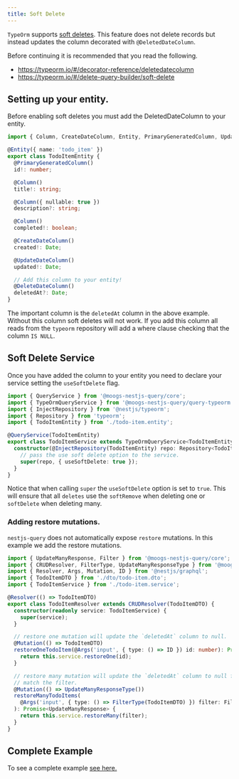 ```yaml
---
title: Soft Delete
---
```


`TypeOrm` supports [soft deletes](https://typeorm.io/#/delete-query-builder/soft-delete). This feature does not delete records but instead updates the column decorated with `@DeletedDateColumn`. 

Before continuing it is recommended that you read the following.
* https://typeorm.io/#/decorator-reference/deletedatecolumn
* https://typeorm.io/#/delete-query-builder/soft-delete
  
## Setting up your entity.

Before enabling soft deletes you must add the DeletedDateColumn to your entity.

```ts title="todo-item.entity.ts"
import { Column, CreateDateColumn, Entity, PrimaryGeneratedColumn, UpdateDateColumn, DeleteDateColumn } from 'typeorm';

@Entity({ name: 'todo_item' })
export class TodoItemEntity {
  @PrimaryGeneratedColumn()
  id!: number;

  @Column()
  title!: string;

  @Column({ nullable: true })
  description?: string;

  @Column()
  completed!: boolean;

  @CreateDateColumn()
  created!: Date;

  @UpdateDateColumn()
  updated!: Date;

  // Add this column to your entity!
  @DeleteDateColumn()
  deletedAt?: Date;
}
```

The important column is the `deletedAt` column in the above example. Without this column soft deletes will not work. If you add this column all reads from the `typeorm` repository will add a where clause checking that the column `IS NULL`.

## Soft Delete Service

Once you have added the column to your entity you need to declare your service setting the `useSoftDelete` flag.

```ts title="todo-item.service.ts"
import { QueryService } from '@moogs-nestjs-query/core';
import { TypeOrmQueryService } from '@moogs-nestjs-query/query-typeorm';
import { InjectRepository } from '@nestjs/typeorm';
import { Repository } from 'typeorm';
import { TodoItemEntity } from './todo-item.entity';

@QueryService(TodoItemEntity)
export class TodoItemService extends TypeOrmQueryService<TodoItemEntity> {
  constructor(@InjectRepository(TodoItemEntity) repo: Repository<TodoItemEntity>) {
    // pass the use soft delete option to the service.
    super(repo, { useSoftDelete: true });
  }
}
```

Notice that when calling `super` the `useSoftDelete` option is set to `true`. This will ensure that all `deletes` use the `softRemove` when deleting one or `softDelete` when deleting many.

### Adding restore mutations.

`nestjs-query` does not automatically expose `restore` mutations. In this example we add the restore mutations.

```ts title="todo-item.resolver.ts"
import { UpdateManyResponse, Filter } from '@moogs-nestjs-query/core';
import { CRUDResolver, FilterType, UpdateManyResponseType } from '@moogs-nestjs-query/query-graphql';
import { Resolver, Args, Mutation, ID } from '@nestjs/graphql';
import { TodoItemDTO } from './dto/todo-item.dto';
import { TodoItemService } from './todo-item.service';

@Resolver(() => TodoItemDTO)
export class TodoItemResolver extends CRUDResolver(TodoItemDTO) {
  constructor(readonly service: TodoItemService) {
    super(service);
  }

  // restore one mutation will update the `deletedAt` column to null.
  @Mutation(() => TodoItemDTO)
  restoreOneTodoItem(@Args('input', { type: () => ID }) id: number): Promise<TodoItemDTO> {
    return this.service.restoreOne(id);
  }

  // restore many mutation will update the `deletedAt` column to null for all todo items that
  // match the filter.
  @Mutation(() => UpdateManyResponseType())
  restoreManyTodoItems(
    @Args('input', { type: () => FilterType(TodoItemDTO) }) filter: Filter<TodoItemDTO>,
  ): Promise<UpdateManyResponse> {
    return this.service.restoreMany(filter);
  }
}
``` 

## Complete Example

To see a complete example [see here.](https://github.com/doug-martin/nestjs-query/tree/master/examples/typeorm-soft-delete)
